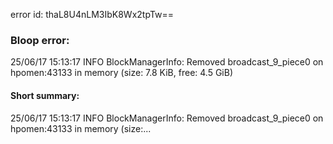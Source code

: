 error id: thaL8U4nLM3IbK8Wx2tpTw==
### Bloop error:

25/06/17 15:13:17 INFO BlockManagerInfo: Removed broadcast_9_piece0 on hpomen:43133 in memory (size: 7.8 KiB, free: 4.5 GiB)
#### Short summary: 

25/06/17 15:13:17 INFO BlockManagerInfo: Removed broadcast_9_piece0 on hpomen:43133 in memory (size:...